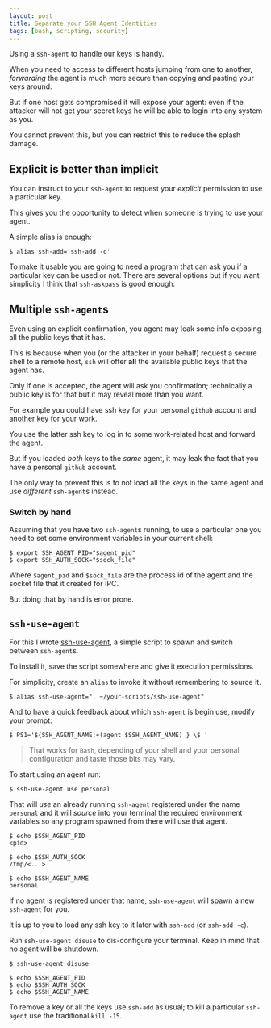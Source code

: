 ```yaml
---
layout: post
title: Separate your SSH Agent Identities
tags: [bash, scripting, security]
---
```


Using a ``ssh-agent`` to handle our keys is handy.

When you need to access to different hosts jumping from one to another,
*forwarding* the agent is much more secure than copying and pasting
your keys around.

But if one host gets compromised it will expose your agent: even if the
attacker will not get your secret keys he will be able to login into
any system as you.

You cannot prevent this, but you can restrict this to reduce the splash
damage.<!--more-->

## Explicit is better than implicit

You can instruct to your ``ssh-agent`` to request your *explicit* permission
to use a particular key.

This gives you the opportunity to detect when someone is trying to use
your agent.

A simple alias is enough:

```shell
$ alias ssh-add='ssh-add -c'
```

To make it usable you are going to need a program that can ask you
if a particular key can be used or not.
There are several options but if you want simplicity I think that
``ssh-askpass`` is good enough.

## Multiple ``ssh-agent``s

Even using an explicit confirmation, you agent may leak some info exposing
all the public keys that it has.

This is because when you (or the attacker in your behalf) request a secure
shell to a remote host, ``ssh`` will offer **all** the available public keys that
the agent has.

Only if one is accepted, the agent will ask you confirmation; technically
a public key is for that but it may reveal more than you want.

For example you could have ssh key for your personal ``github`` account
and another key for your work.

You use the latter ssh key to log in to some work-related host and
forward the agent.

But if you loaded *both* keys to the *same* agent, it may leak the fact
that you have a personal ``github`` account.

The only way to prevent this is to not load all the keys in the same agent
and use *different* ``ssh-agent``s instead.

### Switch by hand

Assuming that you have two ``ssh-agent``s running, to use a particular one you
need to set some environment variables in your current shell:

```shell
$ export SSH_AGENT_PID="$agent_pid"
$ export SSH_AUTH_SOCK="$sock_file"
```

Where ``$agent_pid`` and ``$sock_file`` are the process id of the agent and
the socket file that it created for IPC.

But doing that by hand is error prone.

## ``ssh-use-agent``

For this I wrote [ssh-use-agent](https://github.com/eldipa/ssh-use-agent),
a simple script to spawn and switch between ``ssh-agent``s.

To install it, save the script somewhere and give it execution permissions.

For simplicity, create an ``alias`` to invoke it without remembering to
source it.

```shell
$ alias ssh-use-agent=". ~/your-scripts/ssh-use-agent"
```

And to have a quick feedback about which ``ssh-agent`` is begin use,
modify your prompt:

```shell
$ PS1='${SSH_AGENT_NAME:+(agent $SSH_AGENT_NAME) } \$ '
```

> That works for ``Bash``, depending of your shell and your personal
> configuration and taste those bits may vary.

To start using an agent run:

```shell
$ ssh-use-agent use personal
```

That will *use* an already running ``ssh-agent`` registered under the name
``personal`` and it will *source* into your terminal the required environment
variables so any program spawned from there will use that agent.

```shell
$ echo $SSH_AGENT_PID
<pid>

$ echo $SSH_AUTH_SOCK
/tmp/<...>

$ echo $SSH_AGENT_NAME
personal
```

If no agent is registered under that name, ``ssh-use-agent`` will spawn a new
``ssh-agent`` for you.

It is up to you to load any ssh key to it later with ``ssh-add``
(or ``ssh-add -c``).

Run ``ssh-use-agent disuse`` to dis-configure your terminal. Keep in mind
that no agent will be shutdown.

```shell
$ ssh-use-agent disuse

$ echo $SSH_AGENT_PID
$ echo $SSH_AUTH_SOCK
$ echo $SSH_AGENT_NAME
```

To remove a key or all the keys use ``ssh-add`` as usual; to kill
a particular ``ssh-agent`` use the traditional ``kill -15``.
